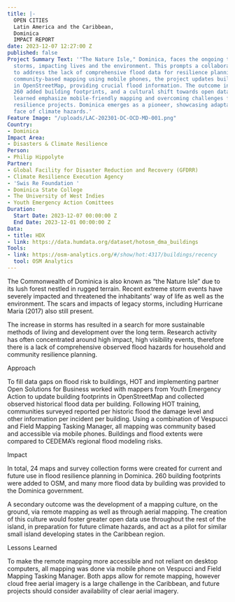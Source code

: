 ```yaml
---
title: |-
  OPEN CITIES
  Latin America and the Caribbean,
  Dominica
  IMPACT REPORT
date: 2023-12-07 12:27:00 Z
published: false
Project Summary Text: '"The Nature Isle," Dominica, faces the ongoing threat of extreme
  storms, impacting lives and the environment. This prompts a collaborative effort
  to address the lack of comprehensive flood data for resilience planning. Through
  community-based mapping using mobile phones, the project updates building footprints
  in OpenStreetMap, providing crucial flood information. The outcome includes 24 maps,
  260 added building footprints, and a cultural shift towards open data use. Lessons
  learned emphasize mobile-friendly mapping and overcoming challenges for future climate
  resilience projects. Dominica emerges as a pioneer, showcasing adaptability in the
  face of climate hazards.'
Feature Image: "/uploads/LAC-202301-DC-OCD-MD-001.png"
Country:
- Dominica
Impact Area:
- Disasters & Climate Resilience
Person:
- Philip Hippolyte
Partner:
- Global Facility for Disaster Reduction and Recovery (GFDRR)
- Climate Resilience Execution Agency
- 'Swis Re Foundation '
- Dominica State College
- The University of West Indies
- Youth Emergency Action Comittees
Duration:
  Start Date: 2023-12-07 00:00:00 Z
  End Date: 2023-12-01 00:00:00 Z
Data:
- title: HDX
- link: https://data.humdata.org/dataset/hotosm_dma_buildings
Tools:
- link: https://osm-analytics.org/#/show/hot:4317/buildings/recency
  tool: OSM Analytics
---
```


The Commonwealth of Dominica is also known as “the Nature Isle” due to its lush forest nestled in rugged terrain. Recent extreme storm events have severely impacted and threatened the inhabitants’ way of life as well as the environment. The scars and impacts of legacy storms, including Hurricane Maria (2017) also still present.

The increase in storms has resulted in a search for more sustainable methods of living and development over the long term. Research activity has often concentrated around high impact, high visibility events, therefore there is a lack of comprehensive observed flood hazards for household and community resilience planning. 


Approach

To fill data gaps on flood risk to buildings, HOT and implementing partner Open Solutions for Business worked with mappers from Youth Emergency Action to update building footprints in OpenStreetMap and collected observed historical flood data per building. Following HOT training, communities surveyed reported per historic flood the damage level and other information per incident per building. Using a combination of Vespucci and Field Mapping Tasking Manager, all mapping was community based and accessible via mobile phones. Buildings and flood extents were compared to CEDEMA’s regional flood modeling risks. 


Impact

In total, 24 maps and survey collection forms were created for current and future use in flood resilience planning in Dominica. 260 building footprints were added to OSM, and many more flood data by building was provided to the Dominica government. 

A secondary outcome was the development of a mapping culture, on the ground, via remote mapping as well as through aerial mapping. The creation of this culture would foster greater open data use throughout the rest of the island, in preparation for future climate hazards, and act as a pilot for similar small island developing states in the Caribbean region.

Lessons Learned

To make the remote mapping more accessible and not reliant on desktop computers, all mapping was done via mobile phone on Vespucci and Field Mapping Tasking Manager. Both apps allow for remote mapping, however cloud free aerial imagery is a large challenge in the Caribbean, and future projects should consider availability of clear aerial imagery. 
